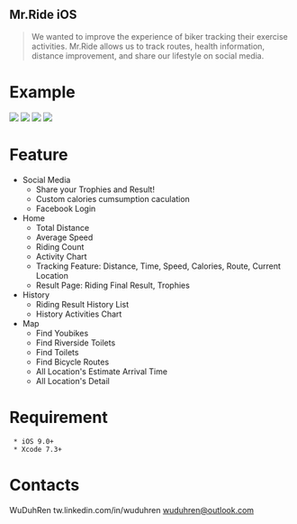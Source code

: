 ## Mr.Ride iOS
> We wanted to improve the experience of biker tracking their exercise activities. Mr.Ride allows us to track routes, health information, distance improvement, and share our lifestyle on social media.

# Example
![](https://i.imgur.com/KAEZOkD.png)
![](https://i.imgur.com/GmwmT0U.png)
![](https://i.imgur.com/MwyYZEb.png)
![](https://i.imgur.com/OUE8yBJ.png)


# Feature
  * Social Media
    * Share your Trophies and Result!
    * Custom calories cumsumption caculation
    * Facebook Login
  * Home
    * Total Distance
    * Average Speed
    * Riding Count
    * Activity Chart
    * Tracking Feature: Distance, Time, Speed, Calories, Route, Current Location
    * Result Page: Riding Final Result, Trophies
  * History
    * Riding Result History List
    * History Activities Chart
  * Map
    * Find Youbikes
    * Find Riverside Toilets
    * Find Toilets
    * Find Bicycle Routes
    * All Location's Estimate Arrival Time
    * All Location's Detail

# Requirement
     * iOS 9.0+
     * Xcode 7.3+
  

# Contacts
WuDuhRen
tw.linkedin.com/in/wuduhren
wuduhren@outlook.com
